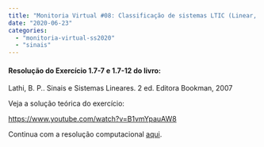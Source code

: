 ```yaml
---
title: "Monitoria Virtual #08: Classificação de sistemas LTIC (Linear, Invariante no tempo e causal)"
date: "2020-06-23"
categories: 
  - "monitoria-virtual-ss2020"
  - "sinais"
---
```


#### Resolução do Exercício 1.7-7 e 1.7-12 do livro:  
Lathi, B. P.. Sinais e Sistemas Lineares. 2 ed. Editora Bookman, 2007

Veja a solução teórica do exercício:

https://www.youtube.com/watch?v=B1vmYpauAW8

Continua com a resolução computacional [aqui](https://ej-ensino.com.br/2020/06/23/monitoria-virtual-09-classificacao-de-sistemas-ltic-resolucao-computacional/).
